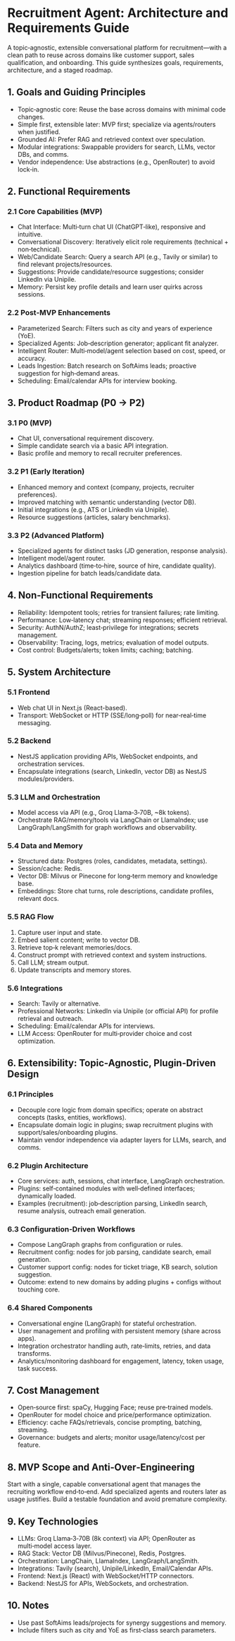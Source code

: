 # Recruitment Agent: Architecture and Requirements Guide

A topic‑agnostic, extensible conversational platform for recruitment—with a clean path to reuse across domains like customer support, sales qualification, and onboarding. This guide synthesizes goals, requirements, architecture, and a staged roadmap.

## 1. Goals and Guiding Principles

- Topic‑agnostic core: Reuse the base across domains with minimal code changes.
- Simple first, extensible later: MVP first; specialize via agents/routers when justified.
- Grounded AI: Prefer RAG and retrieved context over speculation.
- Modular integrations: Swappable providers for search, LLMs, vector DBs, and comms.
- Vendor independence: Use abstractions (e.g., OpenRouter) to avoid lock‑in.

## 2. Functional Requirements

### 2.1 Core Capabilities (MVP)

- Chat Interface: Multi‑turn chat UI (ChatGPT‑like), responsive and intuitive.
- Conversational Discovery: Iteratively elicit role requirements (technical + non‑technical).
- Web/Candidate Search: Query a search API (e.g., Tavily or similar) to find relevant projects/resources.
- Suggestions: Provide candidate/resource suggestions; consider LinkedIn via Unipile.
- Memory: Persist key profile details and learn user quirks across sessions.

### 2.2 Post‑MVP Enhancements

- Parameterized Search: Filters such as city and years of experience (YoE).
- Specialized Agents: Job‑description generator; applicant fit analyzer.
- Intelligent Router: Multi‑model/agent selection based on cost, speed, or accuracy.
- Leads Ingestion: Batch research on SoftAims leads; proactive suggestion for high‑demand areas.
- Scheduling: Email/calendar APIs for interview booking.

## 3. Product Roadmap (P0 → P2)

### 3.1 P0 (MVP)

- Chat UI, conversational requirement discovery.
- Simple candidate search via a basic API integration.
- Basic profile and memory to recall recruiter preferences.

### 3.2 P1 (Early Iteration)

- Enhanced memory and context (company, projects, recruiter preferences).
- Improved matching with semantic understanding (vector DB).
- Initial integrations (e.g., ATS or LinkedIn via Unipile).
- Resource suggestions (articles, salary benchmarks).

### 3.3 P2 (Advanced Platform)

- Specialized agents for distinct tasks (JD generation, response analysis).
- Intelligent model/agent router.
- Analytics dashboard (time‑to‑hire, source of hire, candidate quality).
- Ingestion pipeline for batch leads/candidate data.

## 4. Non‑Functional Requirements

- Reliability: Idempotent tools; retries for transient failures; rate limiting.
- Performance: Low‑latency chat; streaming responses; efficient retrieval.
- Security: AuthN/AuthZ; least‑privilege for integrations; secrets management.
- Observability: Tracing, logs, metrics; evaluation of model outputs.
- Cost control: Budgets/alerts; token limits; caching; batching.

## 5. System Architecture

### 5.1 Frontend

- Web chat UI in Next.js (React-based).
- Transport: WebSocket or HTTP (SSE/long‑poll) for near‑real‑time messaging.

### 5.2 Backend

- NestJS application providing APIs, WebSocket endpoints, and orchestration services.
- Encapsulate integrations (search, LinkedIn, vector DB) as NestJS modules/providers.

### 5.3 LLM and Orchestration

- Model access via API (e.g., Groq Llama‑3‑70B, ~8k tokens).
- Orchestrate RAG/memory/tools via LangChain or LlamaIndex; use LangGraph/LangSmith for graph workflows and observability.

### 5.4 Data and Memory

- Structured data: Postgres (roles, candidates, metadata, settings).
- Session/cache: Redis.
- Vector DB: Milvus or Pinecone for long‑term memory and knowledge base.
- Embeddings: Store chat turns, role descriptions, candidate profiles, relevant docs.

### 5.5 RAG Flow

1. Capture user input and state.
2. Embed salient content; write to vector DB.
3. Retrieve top‑k relevant memories/docs.
4. Construct prompt with retrieved context and system instructions.
5. Call LLM; stream output.
6. Update transcripts and memory stores.

### 5.6 Integrations

- Search: Tavily or alternative.
- Professional Networks: LinkedIn via Unipile (or official API) for profile retrieval and outreach.
- Scheduling: Email/calendar APIs for interviews.
- LLM Access: OpenRouter for multi‑provider choice and cost optimization.

## 6. Extensibility: Topic‑Agnostic, Plugin‑Driven Design

### 6.1 Principles

- Decouple core logic from domain specifics; operate on abstract concepts (tasks, entities, workflows).
- Encapsulate domain logic in plugins; swap recruitment plugins with support/sales/onboarding plugins.
- Maintain vendor independence via adapter layers for LLMs, search, and comms.

### 6.2 Plugin Architecture

- Core services: auth, sessions, chat interface, LangGraph orchestration.
- Plugins: self‑contained modules with well‑defined interfaces; dynamically loaded.
- Examples (recruitment): job‑description parsing, LinkedIn search, resume analysis, outreach email generation.

### 6.3 Configuration‑Driven Workflows

- Compose LangGraph graphs from configuration or rules.
- Recruitment config: nodes for job parsing, candidate search, email generation.
- Customer support config: nodes for ticket triage, KB search, solution suggestion.
- Outcome: extend to new domains by adding plugins + configs without touching core.

### 6.4 Shared Components

- Conversational engine (LangGraph) for stateful orchestration.
- User management and profiling with persistent memory (share across apps).
- Integration orchestrator handling auth, rate‑limits, retries, and data transforms.
- Analytics/monitoring dashboard for engagement, latency, token usage, task success.

## 7. Cost Management

- Open‑source first: spaCy, Hugging Face; reuse pre‑trained models.
- OpenRouter for model choice and price/performance optimization.
- Efficiency: cache FAQs/retrievals, concise prompting, batching, streaming.
- Governance: budgets and alerts; monitor usage/latency/cost per feature.

## 8. MVP Scope and Anti‑Over‑Engineering

Start with a single, capable conversational agent that manages the recruiting workflow end‑to‑end. Add specialized agents and routers later as usage justifies. Build a testable foundation and avoid premature complexity.

## 9. Key Technologies

- LLMs: Groq Llama‑3‑70B (8k context) via API; OpenRouter as multi‑model access layer.
- RAG Stack: Vector DB (Milvus/Pinecone), Redis, Postgres.
- Orchestration: LangChain, LlamaIndex, LangGraph/LangSmith.
- Integrations: Tavily (search), Unipile/LinkedIn, Email/Calendar APIs.
- Frontend: Next.js (React) with WebSocket/HTTP connectors.
- Backend: NestJS for APIs, WebSockets, and orchestration.

## 10. Notes

- Use past SoftAims leads/projects for synergy suggestions and memory.
- Include filters such as city and YoE as first‑class search parameters.
